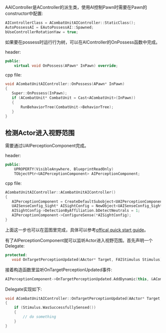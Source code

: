 AAIController是AController的派生类，使用AI控制Pawn时需要在Pawn的constructor中配置:

```cpp
AIControllerClass = ACombatUnitAIController::StaticClass();
AutoPossessAI = EAutoPossessAI::Spawned;
bUseControllerRotationYaw = true;
```

如果要在possess时运行行为树，可以在AIController的OnPossess函数中完成。

header:

```cpp
public:
    virtual void OnPossess(APawn* InPawn) override;
```

cpp file:

```cpp
void ACombatUnitAIController::OnPossess(APawn* InPawn)  
{  
   Super::OnPossess(InPawn);  
   if (ACombatUnit* CombatUnit = Cast<ACombatUnit>(InPawn))  
   {
       RunBehaviorTree(CombatUnit->BehaviorTree);  
   }
}
```

## 检测Actor进入视野范围

需要通过UAIPerceptionComponent完成。

header:

```cpp
public:
    UPROPERTY(VisibleAnywhere, BlueprintReadOnly)  
    TObjectPtr<UAIPerceptionComponent> AIPerceptionComponent;
```

cpp file:

```cpp
ACombatUnitAIController::ACombatUnitAIController()  
{  
   AIPerceptionComponent = CreateDefaultSubobject<UAIPerceptionComponent>(TEXT("AIPerceptionComponent"));  
   UAISenseConfig_Sight* AISightConfig = NewObject<UAISenseConfig_Sight>(this, UAISenseConfig_Sight::StaticClass(), TEXT("Combat Unit AI Sight Config"));  
   AISightConfig->DetectionByAffiliation.bDetectNeutrals = 1;  
   AIPerceptionComponent->ConfigureSense(*AISightConfig);  
}
```

上面这一步也可以在蓝图里完成，具体可以参考[offical quick start guide](https://docs.unrealengine.com/5.0/en-US/behavior-tree-in-unreal-engine---quick-start-guide/)。

有了AIPerceptionComponent就可以监听Actor进入视野范围。首先声明一个Delegate:

```cpp
protected:  
   void OnTargetPerceptionUpdated(AActor* Target, FAIStimulus Stimulus);
```

接着构造函数里监听OnTargetPerceptionUpdated事件:

```cpp
AIPerceptionComponent->OnTargetPerceptionUpdated.AddDynamic(this, &ACombatUnitAIController::OnTargetPerceptionUpdated);
```

Delegate实现如下:

```cpp
void ACombatUnitAIController::OnTargetPerceptionUpdated(AActor* Target, FAIStimulus Stimulus)  
{  
    if (Stimulus.WasSuccessfullySensed())  
    {
        // do something
    }
}
```

